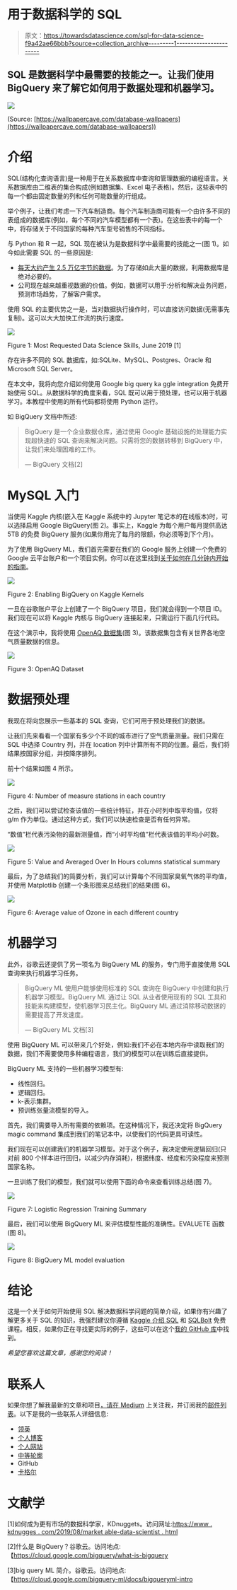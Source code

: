 # 用于数据科学的 SQL

> 原文：<https://towardsdatascience.com/sql-for-data-science-f9a42ae66bbb?source=collection_archive---------1----------------------->

## SQL 是数据科学中最需要的技能之一。让我们使用 BigQuery 来了解它如何用于数据处理和机器学习。

![](img/0c0b322235d3aa66e7a475974be829fb.png)

(Source: [https://wallpapercave.com/database-wallpapers](https://wallpapercave.com/database-wallpapers))

# 介绍

SQL(结构化查询语言)是一种用于在关系数据库中查询和管理数据的编程语言。关系数据库由二维表的集合构成(例如数据集、Excel 电子表格)。然后，这些表中的每一个都由固定数量的列和任何可能数量的行组成。

举个例子，让我们考虑一下汽车制造商。每个汽车制造商可能有一个由许多不同的表组成的数据库(例如，每个不同的汽车模型都有一个表)。在这些表中的每一个中，将存储关于不同国家的每种汽车型号销售的不同指标。

与 Python 和 R 一起，SQL 现在被认为是数据科学中最需要的技能之一(图 1)。如今如此需要 SQL 的一些原因是:

*   [每天大约产生 2.5 万亿字节的数据](/big-data-analysis-spark-and-hadoop-a11ba591c057)。为了存储如此大量的数据，利用数据库是绝对必要的。
*   公司现在越来越重视数据的价值。例如，数据可以用于:分析和解决业务问题，预测市场趋势，了解客户需求。

使用 SQL 的主要优势之一是，当对数据执行操作时，可以直接访问数据(无需事先复制)。这可以大大加快工作流的执行速度。

![](img/12c22e732b7704b828168080f09b7a33.png)

Figure 1: Most Requested Data Science Skills, June 2019 [1]

存在许多不同的 SQL 数据库，如:SQLite、MySQL、Postgres、Oracle 和 Microsoft SQL Server。

在本文中，我将向您介绍如何使用 Google big query ka ggle integration 免费开始使用 SQL。从数据科学的角度来看，SQL 既可以用于预处理，也可以用于机器学习。本教程中使用的所有代码都将使用 Python 运行。

如 BigQuery 文档中所述:

> BigQuery 是一个企业数据仓库，通过使用 Google 基础设施的处理能力实现超快速的 SQL 查询来解决问题。只需将您的数据转移到 BigQuery 中，让我们来处理困难的工作。
> 
> — BigQuery 文档[2]

# MySQL 入门

当使用 Kaggle 内核(嵌入在 Kaggle 系统中的 Jupyter 笔记本的在线版本)时，可以选择启用 Google BigQuery(图 2)。事实上，Kaggle 为每个用户每月提供高达 5TB 的免费 BigQuery 服务(如果你用完了每月的限额，你必须等到下个月)。

为了使用 BigQuery ML，我们首先需要在我们的 Google 服务上创建一个免费的 Google 云平台账户和一个项目实例。你可以在这里找到[关于如何在几分钟内开始的指南](https://www.youtube.com/watch?v=_YYqfS7rLUo&utm_medium=email&utm_source=intercom&utm_campaign=sql-summer-camp)。

![](img/419d13f3acfe48633c12fb9863e8446b.png)

Figure 2: Enabling BigQuery on Kaggle Kernels

一旦在谷歌账户平台上创建了一个 BigQuery 项目，我们就会得到一个项目 ID。我们现在可以将 Kaggle 内核与 BigQuery 连接起来，只需运行下面几行代码。

在这个演示中，我将使用 [OpenAQ 数据集](https://www.kaggle.com/open-aq/openaq)(图 3)。该数据集包含有关世界各地空气质量数据的信息。

![](img/d541b12e54c68f51ddc013d09a2d0d8e.png)

Figure 3: OpenAQ Dataset

# 数据预处理

我现在将向您展示一些基本的 SQL 查询，它们可用于预处理我们的数据。

让我们先来看看一个国家有多少个不同的城市进行了空气质量测量。我们只需在 SQL 中选择 Country 列，并在 location 列中计算所有不同的位置。最后，我们将结果按国家分组，并按降序排列。

前十个结果如图 4 所示。

![](img/065f3658be9ac62213f2b6d045c502c2.png)

Figure 4: Number of measure stations in each country

之后，我们可以尝试检查该值的一些统计特征，并在小时列中取平均值，仅将 g/m 作为单位。通过这种方式，我们可以快速检查是否有任何异常。

“数值”栏代表污染物的最新测量值，而“小时平均值”栏代表该值的平均小时数。

![](img/72b2d9c169c1637a6beccd9589ca5a37.png)

Figure 5: Value and Averaged Over In Hours columns statistical summary

最后，为了总结我们的简要分析，我们可以计算每个不同国家臭氧气体的平均值，并使用 Matplotlib 创建一个条形图来总结我们的结果(图 6)。

![](img/c275dcdc47137f3a4ed2f897dac3d753.png)

Figure 6: Average value of Ozone in each different country

# 机器学习

此外，谷歌云还提供了另一项名为 BigQuery ML 的服务，专门用于直接使用 SQL 查询来执行机器学习任务。

> BigQuery ML 使用户能够使用标准的 SQL 查询在 BigQuery 中创建和执行机器学习模型。BigQuery ML 通过让 SQL 从业者使用现有的 SQL 工具和技能来构建模型，使机器学习民主化。BigQuery ML 通过消除移动数据的需要提高了开发速度。
> 
> — BigQuery ML 文档[3]

使用 BigQuery ML 可以带来几个好处，例如:我们不必在本地内存中读取我们的数据，我们不需要使用多种编程语言，我们的模型可以在训练后直接提供。

BigQuery ML 支持的一些机器学习模型有:

*   线性回归。
*   逻辑回归。
*   k-表示集群。
*   预训练张量流模型的导入。

首先，我们需要导入所有需要的依赖项。在这种情况下，我还决定将 BigQuery magic command 集成到我们的笔记本中，以使我们的代码更具可读性。

我们现在可以创建我们的机器学习模型。对于这个例子，我决定使用逻辑回归(只对前 800 个样本进行回归，以减少内存消耗)，根据纬度、经度和污染程度来预测国家名称。

一旦训练了我们的模型，我们就可以使用下面的命令来查看训练总结(图 7)。

![](img/55649732df7c3eaf708b2a2cda8ad511.png)

Figure 7: Logistic Regression Training Summary

最后，我们可以使用 BigQuery ML 来评估模型性能的准确性。EVALUETE 函数(图 8)。

![](img/dc005ce06fb227c72f69f5201dbc8227.png)

Figure 8: BigQuery ML model evaluation

# 结论

这是一个关于如何开始使用 SQL 解决数据科学问题的简单介绍，如果你有兴趣了解更多关于 SQL 的知识，我强烈建议你遵循 [Kaggle 介绍 SQL](https://www.kaggle.com/learn/intro-to-sql) 和 [SQLBolt](https://sqlbolt.com/) 免费课程。相反，如果你正在寻找更实际的例子，这些可以在这个[我的 GitHub 库](https://github.com/pierpaolo28/Artificial-Intelligence-Projects/tree/master/SQL%20for%20Data%20Science)中找到。

*希望您喜欢这篇文章，感谢您的阅读！*

# 联系人

如果你想了解我最新的文章和项目[，请在 Medium](https://medium.com/@pierpaoloippolito28?source=post_page---------------------------) 上关注我，并订阅我的[邮件列表](http://eepurl.com/gwO-Dr?source=post_page---------------------------)。以下是我的一些联系人详细信息:

*   [领英](https://uk.linkedin.com/in/pier-paolo-ippolito-202917146?source=post_page---------------------------)
*   [个人博客](https://pierpaolo28.github.io/blog/?source=post_page---------------------------)
*   [个人网站](https://pierpaolo28.github.io/?source=post_page---------------------------)
*   [中等轮廓](https://towardsdatascience.com/@pierpaoloippolito28?source=post_page---------------------------)
*   GitHub
*   [卡格尔](https://www.kaggle.com/pierpaolo28?source=post_page---------------------------)

# 文献学

[1]如何成为更有市场的数据科学家，KDnuggets。访问网址:[https://www . kdnugges . com/2019/08/market able-data-scientist . html](https://www.kdnuggets.com/2019/08/marketable-data-scientist.html)

[2]什么是 BigQuery？谷歌云。访问地点:【https://cloud.google.com/bigquery/what-is-bigquery 

[3]big query ML 简介。谷歌云。访问地点:【https://cloud.google.com/bigquery-ml/docs/bigqueryml-intro 
